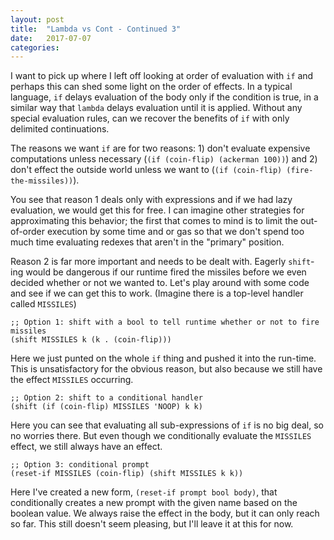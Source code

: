```yaml
---
layout: post
title:  "Lambda vs Cont - Continued 3"
date:   2017-07-07
categories:
---
```


I want to pick up where I left off looking at order of evaluation with `if` and perhaps this can shed some light on the order of effects. In a typical language, `if` delays evaluation of the body only if the condition is true, in a similar way that `lambda` delays evaluation until it is applied. Without any special evaluation rules, can we recover the benefits of `if` with only delimited continuations.

The reasons we want `if` are for two reasons: 1) don't evaluate expensive computations unless necessary (`(if (coin-flip) (ackerman 100))`) and 2) don't effect the outside world unless we want to (`(if (coin-flip) (fire-the-missiles))`).

You see that reason 1 deals only with expressions and if we had lazy evaluation, we would get this for free. I can imagine other strategies for approximating this behavior; the first that comes to mind is to limit the out-of-order execution by some time and or gas so that we don't spend too much time evaluating redexes that aren't in the "primary" position.

Reason 2 is far more important and needs to be dealt with. Eagerly `shift`-ing would be dangerous if our runtime fired the missiles before we even decided whether or not we wanted to. Let's play around with some code and see if we can get this to work. (Imagine there is a top-level handler called `MISSILES`)

```
;; Option 1: shift with a bool to tell runtime whether or not to fire missiles
(shift MISSILES k (k . (coin-flip)))
```

Here we just punted on the whole `if` thing and pushed it into the run-time. This is unsatisfactory for the obvious reason, but also because we still have the effect `MISSILES` occurring.

```
;; Option 2: shift to a conditional handler
(shift (if (coin-flip) MISSILES 'NOOP) k k)
```

Here you can see that evaluating all sub-expressions of `if` is no big deal, so no worries there. But even though we conditionally evaluate the `MISSILES` effect, we still always have an effect.

```
;; Option 3: conditional prompt
(reset-if MISSILES (coin-flip) (shift MISSILES k k))
```

Here I've created a new form, `(reset-if prompt bool body)`, that conditionally creates a new prompt with the given name based on the boolean value. We always raise the effect in the body, but it can only reach so far. This still doesn't seem pleasing, but I'll leave it at this for now.

